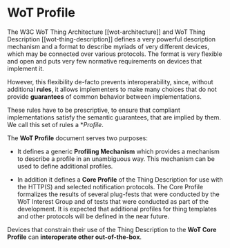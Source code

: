 # WoT Profile

The W3C WoT Thing Architecture [[wot-architecture]] and WoT
Thing Description [[wot-thing-description]] defines a very powerful
description mechanism and a format to describe myriads of very
different devices, which may be connected over various protocols. The
format is very flexible and open and puts very few normative
requirements on devices that implement it.

		
However, this flexibility de-facto prevents interoperability, since,
without additional <strong>rules</strong>, it allows implementers to
make many choices that do not provide <strong>guarantees</strong> of
common behavior between implementations.

These rules have to be prescriptive, to ensure that compliant
implementations satisfy the semantic guarantees, that are implied by
them. We call this set of rules a **Profile*.
      
The **WoT Profile** document serves two purposes:

- It defines a generic **Profiling Mechanism** which
provides a mechanism to describe a profile in an unambiguous way.
This mechanism can be used to define additional profiles.

- In addition it defines a **Core Profile** of the Thing Description 
for use with the HTTP(S) and
selected notification protocols. The <a>Core Profile</a> formalizes
the results of several plug-fests that were conducted by the WoT
Interest Group and of tests that were conducted as part of the
development. It is expected that additional profiles for thing
templates and other protocols will be defined in the near future.

Devices that constrain their use of the Thing Description to the **WoT Core Profile** can **interoperate other out-of-the-box**.

